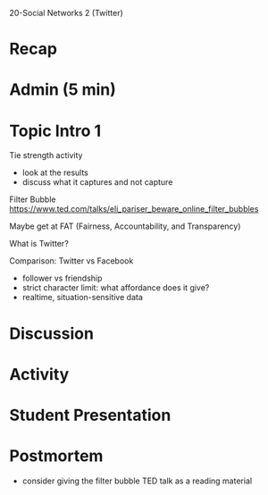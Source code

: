 20-Social Networks 2 (Twitter)

# Recap


# Admin (5 min)


# Topic Intro 1

Tie strength activity
- look at the results
- discuss what it captures and not capture

Filter Bubble
https://www.ted.com/talks/eli_pariser_beware_online_filter_bubbles

Maybe get at FAT (Fairness, Accountability, and Transparency) 

What is Twitter?

Comparison: Twitter vs Facebook
- follower vs friendship
- strict character limit: what affordance does it give?
- realtime, situation-sensitive data

# Discussion


# Activity


# Student Presentation


# Postmortem

- consider giving the filter bubble TED talk as a reading material
